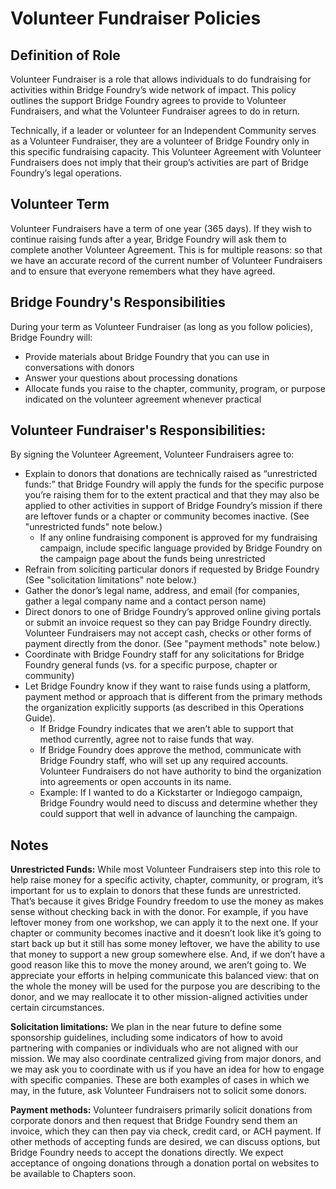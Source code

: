 # Volunteer Fundraiser Policies

## Definition of Role
Volunteer Fundraiser is a role that allows individuals to do fundraising for activities within Bridge Foundry’s wide network of impact. This policy outlines the support Bridge Foundry agrees to provide to Volunteer Fundraisers, and what the Volunteer Fundraiser agrees to do in return.

Technically, if a leader or volunteer for an Independent Community serves as a Volunteer Fundraiser, they are a volunteer of Bridge Foundry only in this specific fundraising capacity. This Volunteer Agreement with Volunteer Fundraisers does not imply that their group’s activities are part of Bridge Foundry’s legal operations. 

## Volunteer Term
Volunteer Fundraisers have a term of one year (365 days). If they wish to continue raising funds after a year, Bridge Foundry will ask them to complete another Volunteer Agreement. This is for multiple reasons: so that we have an accurate record of the current number of Volunteer Fundraisers and to ensure that everyone remembers what they have agreed.

## Bridge Foundry's Responsibilities
During your term as Volunteer Fundraiser (as long as you follow policies), Bridge Foundry will:
* Provide materials about Bridge Foundry that you can use in conversations with donors
* Answer your questions about processing donations
* Allocate funds you raise to the chapter, community, program, or purpose indicated on the volunteer agreement whenever practical

## Volunteer Fundraiser's Responsibilities:
By signing the Volunteer Agreement, Volunteer Fundraisers agree to:
* Explain to donors that donations are technically raised as “unrestricted funds:” that Bridge Foundry will apply the funds for the specific purpose you’re raising them for to the extent practical and that they may also be applied to other activities in support of Bridge Foundry’s mission if there are leftover funds or a chapter or community becomes inactive.  (See "unrestricted funds" note below.)
  * If any online fundraising component is approved for my fundraising campaign, include specific language provided by Bridge Foundry on the campaign page about the funds being unrestricted 
* Refrain from soliciting particular donors if requested by Bridge Foundry (See "solicitation limitations" note below.)
* Gather the donor’s legal name, address, and email (for companies, gather a legal company name and a contact person name)
* Direct donors to one of Bridge Foundry’s approved online giving portals or submit an invoice request so they can pay Bridge Foundry directly. Volunteer Fundraisers may not accept cash, checks or other forms of payment directly from the donor. (See "payment methods" note below.)
* Coordinate with Bridge Foundry staff for any solicitations for Bridge Foundry general funds (vs. for a specific purpose, chapter or community)
* Let Bridge Foundry know if they want to raise funds using a platform, payment method or approach that is different from the primary methods the organization explicitly supports (as described in this Operations Guide).
  * If Bridge Foundry indicates that we aren’t able to support that method currently, agree not to raise funds that way.
  * If Bridge Foundry does approve the method, communicate with Bridge Foundry staff, who will set up any required accounts. Volunteer Fundraisers do not have authority to bind the organization into agreements or open accounts in its name.
  * Example: If I wanted to do a Kickstarter or Indiegogo campaign, Bridge Foundry would need to discuss and determine whether they could support that well in advance of launching the campaign.

## Notes
**Unrestricted Funds:** While most Volunteer Fundraisers step into this role to help raise money for a specific activity, chapter, community, or program, it’s important for us to explain to donors that these funds are unrestricted. That’s because it gives Bridge Foundry freedom to use the money as makes sense without checking back in with the donor. For example, if you have leftover money from one workshop, we can apply it to the next one. If your chapter or community becomes inactive and it doesn’t look like it’s going to start back up but it still has some money leftover, we have the ability to use that money to support a new group somewhere else. And, if we don’t have a good reason like this to move the money around, we aren’t going to. We appreciate your efforts in helping communicate this balanced view: that on the whole the money will be used for the purpose you are describing to the donor, and we may reallocate it to other mission-aligned activities under certain circumstances.

**Solicitation limitations:** We plan in the near future to define some sponsorship guidelines, including some indicators of how to avoid partnering with companies or individuals who are not aligned with our mission. We may also coordinate centralized giving from major donors, and we may ask you to coordinate with us if you have an idea for how to engage with specific companies. These are both examples of cases in which we may, in the future, ask Volunteer Fundraisers not to solicit some donors.

**Payment methods:** Volunteer fundraisers primarily solicit donations from corporate donors and then request that Bridge Foundry send them an invoice, which they can then pay via check, credit card, or ACH payment. If other methods of accepting funds are desired, we can discuss options, but Bridge Foundry needs to accept the donations directly. We expect acceptance of ongoing donations through a donation portal on websites to be available to Chapters soon.
